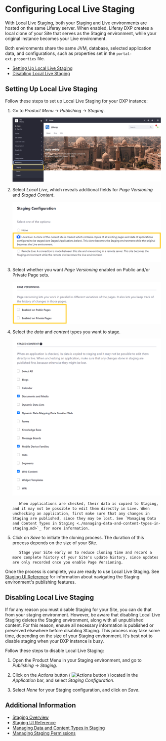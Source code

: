 # Configuring Local Live Staging

With Local Live Staging, both your Staging and Live environments are hosted on the same Liferay server. When enabled, Liferay DXP creates a local clone of your Site that serves as the Staging environment, while your original instance becomes your Live environment.

Both environments share the same JVM, database, selected application data, and configurations, such as properties set in the `portal-ext.properties` file.

* [Setting Up Local Live Staging](#setting-up-local-live-staging)
* [Disabling Local Live Staging](#disabling-local-live-staging)

## Setting Up Local Live Staging

Follow these steps to set up Local Live Staging for your DXP instance:

1. Go to *Product Menu* &rarr; *Publishing* &rarr; *Staging*.

   ![Go to Staging in the Product menu.](./configuring-local-live-staging/images/01.jpg)

1. Select *Local Live*, which reveals additional fields for *Page Versioning* and *Staged Content*.

   ![Select Local Live.](./configuring-local-live-staging/images/02.png)

1. Select whether you want *Page Versioning* enabled on Public and/or Private Page sets.

   ![Enable Page Versioning for your Private and Public Page sets.](./configuring-local-live-staging/images/03.png)

1. Select the *data* and *content* types you want to stage.

   ![Select the data and content types you want to stage.](./configuring-local-live-staging/images/04.png)

   ```warning::
      When applications are checked, their data is copied to Staging, and it may not be possible to edit them directly in Live. When unchecking an application, first make sure that any changes in Staging are published, since they may be lost. See `Managing Data and Content Types in Staging <./managing-data-and-content-types-in-staging.md>`_ for more information.
   ```

1. Click on *Save* to initiate the cloning process. The duration of this process depends on the size of your Site.

   ```tip::
      Stage your Site early on to reduce cloning time and record a more complete history of your Site's update history, since updates are only recorded once you enable Page Versioning.
   ```

Once the process is complete, you are ready to use Local Live Staging. See [Staging UI Reference](./staging-ui-reference.md) for information about navigating the Staging environment's publishing features.

## Disabling Local Live Staging

If for any reason you must disable Staging for your Site, you can do that from your staging environment. However, be aware that disabling Local Live Staging deletes the Staging environment, along with all unpublished content. For this reason, ensure all necessary information is published or preserved elsewhere before disabling Staging. This process may take some time, depending on the size of your Staging environment. It's best not to disable staging when your DXP instance is busy.

Follow these steps to disable Local Live Staging:

1. Open the Product Menu in your Staging environment, and go to *Publishing* &rarr; *Staging*.

1. Click on the *Actions* button ( ![Actions button](./../../images/icon-actions.png) ) located in the *Application* bar, and select *Staging Configuration*.

1. Select *None* for your Staging configuration, and click on *Save*.

## Additional Information

* [Staging Overview](./staging-overview.md)
* [Staging UI Reference](./staging-ui-reference.md)
* [Managing Data and Content Types in Staging](./managing-data-and-content-types-in-staging.md)
* [Managing Staging Permissions](./managing-staging-permissions.md)
